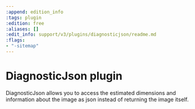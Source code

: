 ```yaml
---
:append: edition_info
:tags: plugin
:edition: free
:aliases: []
:edit_info: support/v3/plugins/diagnosticjson/readme.md
:flags:
- "-sitemap"
---
```


# DiagnosticJson plugin

DiagnosticJson allows you to access the estimated dimensions and information about the image as json instead of returning the image itself.